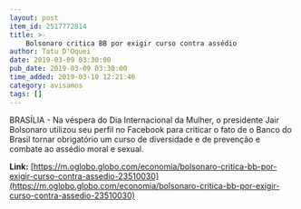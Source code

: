 ```yaml
---
layout: post
item_id: 2517772814
title: >-
    Bolsonaro critica BB por exigir curso contra assédio
author: Tatu D'Oquei
date: 2019-03-09 03:30:00
pub_date: 2019-03-09 03:30:00
time_added: 2019-03-10 12:21:46
category: avisamos
tags: []
---
```


BRASÍLIA - Na véspera do Dia Internacional da Mulher, o presidente Jair Bolsonaro utilizou seu perfil no Facebook para criticar o fato de o Banco do Brasil tornar obrigatório um curso de diversidade e de prevenção e combate ao assédio moral e sexual.

**Link:** [https://m.oglobo.globo.com/economia/bolsonaro-critica-bb-por-exigir-curso-contra-assedio-23510030](https://m.oglobo.globo.com/economia/bolsonaro-critica-bb-por-exigir-curso-contra-assedio-23510030)

